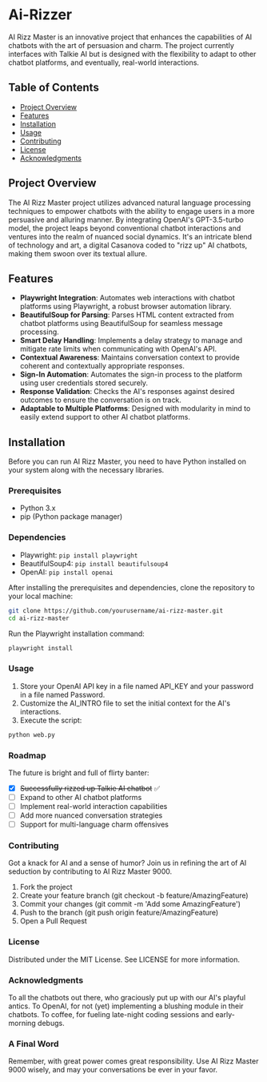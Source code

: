 # Ai-Rizzer

AI Rizz Master is an innovative project that enhances the capabilities of AI chatbots with the art of persuasion and charm. The project currently interfaces with Talkie AI but is designed with the flexibility to adapt to other chatbot platforms, and eventually, real-world interactions.

## Table of Contents

- [Project Overview](#project-overview)
- [Features](#features)
- [Installation](#installation)
- [Usage](#usage)
- [Contributing](#contributing)
- [License](#license)
- [Acknowledgments](#acknowledgments)

## Project Overview

The AI Rizz Master project utilizes advanced natural language processing techniques to empower chatbots with the ability to engage users in a more persuasive and alluring manner. By integrating OpenAI's GPT-3.5-turbo model, the project leaps beyond conventional chatbot interactions and ventures into the realm of nuanced social dynamics. It's an intricate blend of technology and art, a digital Casanova coded to "rizz up" AI chatbots, making them swoon over its textual allure.

## Features

- **Playwright Integration**: Automates web interactions with chatbot platforms using Playwright, a robust browser automation library.
- **BeautifulSoup for Parsing**: Parses HTML content extracted from chatbot platforms using BeautifulSoup for seamless message processing.
- **Smart Delay Handling**: Implements a delay strategy to manage and mitigate rate limits when communicating with OpenAI's API.
- **Contextual Awareness**: Maintains conversation context to provide coherent and contextually appropriate responses.
- **Sign-In Automation**: Automates the sign-in process to the platform using user credentials stored securely.
- **Response Validation**: Checks the AI's responses against desired outcomes to ensure the conversation is on track.
- **Adaptable to Multiple Platforms**: Designed with modularity in mind to easily extend support to other AI chatbot platforms.


## Installation

Before you can run AI Rizz Master, you need to have Python installed on your system along with the necessary libraries.

### Prerequisites

- Python 3.x
- pip (Python package manager)

### Dependencies

- Playwright: `pip install playwright`
- BeautifulSoup4: `pip install beautifulsoup4`
- OpenAI: `pip install openai`

After installing the prerequisites and dependencies, clone the repository to your local machine:

```bash
git clone https://github.com/yourusername/ai-rizz-master.git
cd ai-rizz-master
```
Run the Playwright installation command:
```bash
playwright install
```

### Usage
1. Store your OpenAI API key in a file named API_KEY and your password in a file named Password.
2. Customize the AI_INTRO file to set the initial context for the AI's interactions.
3. Execute the script:
```bash
python web.py
```

### Roadmap
The future is bright and full of flirty banter:
- [x] ~~Successfully rizzed up Talkie AI chatbot~~ ✅
- [ ] Expand to other AI chatbot platforms
- [ ] Implement real-world interaction capabilities
- [ ] Add more nuanced conversation strategies
- [ ] Support for multi-language charm offensives

### Contributing
Got a knack for AI and a sense of humor? Join us in refining the art of AI seduction by contributing to AI Rizz Master 9000.

1. Fork the project
2. Create your feature branch (git checkout -b feature/AmazingFeature)
3. Commit your changes (git commit -m 'Add some AmazingFeature')
4. Push to the branch (git push origin feature/AmazingFeature)
5. Open a Pull Request

### License
Distributed under the MIT License. See LICENSE for more information.

### Acknowledgments
To all the chatbots out there, who graciously put up with our AI's playful antics.
To OpenAI, for not (yet) implementing a blushing module in their chatbots.
To coffee, for fueling late-night coding sessions and early-morning debugs.

### A Final Word
Remember, with great power comes great responsibility. Use AI Rizz Master 9000 wisely, and may your conversations be ever in your favor.
